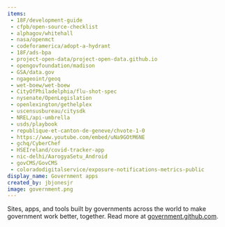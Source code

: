 ```yaml
---
items:
 - 18F/development-guide
 - cfpb/open-source-checklist
 - alphagov/whitehall
 - nasa/openmct
 - codeforamerica/adopt-a-hydrant
 - 18F/ads-bpa
 - project-open-data/project-open-data.github.io
 - opengovfoundation/madison
 - GSA/data.gov
 - ngageoint/geoq
 - wet-boew/wet-boew
 - CityOfPhiladelphia/flu-shot-spec
 - nysenate/OpenLegislation
 - openlexington/gethelplex
 - uscensusbureau/citysdk
 - NREL/api-umbrella
 - usds/playbook
 - republique-et-canton-de-geneve/chvote-1-0
 - https://www.youtube.com/embed/uNa9GOtM6NE
 - gchq/CyberChef
 - HSEIreland/covid-tracker-app
 - nic-delhi/AarogyaSetu_Android
 - govCMS/GovCMS
 - coloradodigitalservice/exposure-notifications-metrics-public
display_name: Government apps
created_by: jbjonesjr
image: government.png
---
```

Sites, apps, and tools built by governments across the world to make government work better, together.  Read more at [government.github.com](https://government.github.com).
